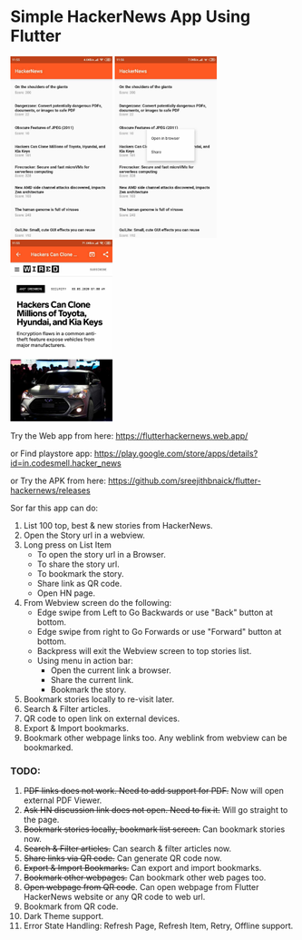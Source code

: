 # Simple HackerNews App Using Flutter

<img src="./images/screen1.jpg" width="180"> <img src="./images/screen2.jpg" width="180"> <img src="./images/screen3.jpg" width="180">

Try the Web app from here: https://flutterhackernews.web.app/

or 
Find playstore app: https://play.google.com/store/apps/details?id=in.codesmell.hacker_news

or
Try the APK from here: https://github.com/sreejithbnaick/flutter-hackernews/releases

Sor far this app can do:

1. List 100 top, best & new stories from HackerNews.
2. Open the Story url in a webview.
3. Long press on List Item
    + To open the story url in a Browser.
    + To share the story url.
    + To bookmark the story.
    + Share link as QR code.
    + Open HN page.
4. From Webview screen do the following:
    + Edge swipe from Left to Go Backwards or use "Back" button at bottom.
    + Edge swipe from right to Go Forwards or use "Forward" button at bottom.
    + Backpress will exit the Webview screen to top stories list.
    + Using menu in action bar: 
        + Open the current link a browser.
        + Share the current link.
        + Bookmark the story.
5. Bookmark stories locally to re-visit later.
6. Search & Filter articles.
7. QR code to open link on external devices.
8. Export & Import bookmarks.
9. Bookmark other webpage links too. Any weblink from webview can be bookmarked.


### TODO:

1. ~~PDF links does not work. Need to add support for PDF.~~ Now will open external PDF Viewer. 
2. ~~Ask HN discussion link does not open. Need to fix it.~~ Will go straight to the page.
3. ~~Bookmark stories locally, bookmark list screen.~~ Can bookmark stories now.
4. ~~Search & Filter articles.~~ Can search & filter articles now.
5. ~~Share links via QR code.~~ Can generate QR code now.
6. ~~Export & Import Bookmarks.~~ Can export and import bookmarks.
7. ~~Bookmark other webpages.~~ Can bookmark other web pages too.
8. ~~Open webpage from QR code~~. Can open webpage from Flutter HackerNews website or any QR code to web url.
9. Bookmark from QR code.
10. Dark Theme support.
11. Error State Handling: Refresh Page, Refresh Item, Retry, Offline support.

